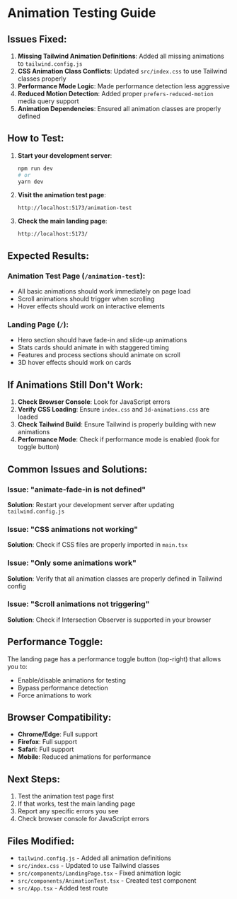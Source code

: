 # Animation Testing Guide

## Issues Fixed:

1. **Missing Tailwind Animation Definitions**: Added all missing animations to `tailwind.config.js`
2. **CSS Animation Class Conflicts**: Updated `src/index.css` to use Tailwind classes properly
3. **Performance Mode Logic**: Made performance detection less aggressive
4. **Reduced Motion Detection**: Added proper `prefers-reduced-motion` media query support
5. **Animation Dependencies**: Ensured all animation classes are properly defined

## How to Test:

1. **Start your development server**:
   ```bash
   npm run dev
   # or
   yarn dev
   ```

2. **Visit the animation test page**:
   ```
   http://localhost:5173/animation-test
   ```

3. **Check the main landing page**:
   ```
   http://localhost:5173/
   ```

## Expected Results:

### Animation Test Page (`/animation-test`):
- All basic animations should work immediately on page load
- Scroll animations should trigger when scrolling
- Hover effects should work on interactive elements

### Landing Page (`/`):
- Hero section should have fade-in and slide-up animations
- Stats cards should animate in with staggered timing
- Features and process sections should animate on scroll
- 3D hover effects should work on cards

## If Animations Still Don't Work:

1. **Check Browser Console**: Look for JavaScript errors
2. **Verify CSS Loading**: Ensure `index.css` and `3d-animations.css` are loaded
3. **Check Tailwind Build**: Ensure Tailwind is properly building with new animations
4. **Performance Mode**: Check if performance mode is enabled (look for toggle button)

## Common Issues and Solutions:

### Issue: "animate-fade-in is not defined"
**Solution**: Restart your development server after updating `tailwind.config.js`

### Issue: "CSS animations not working"
**Solution**: Check if CSS files are properly imported in `main.tsx`

### Issue: "Only some animations work"
**Solution**: Verify that all animation classes are properly defined in Tailwind config

### Issue: "Scroll animations not triggering"
**Solution**: Check if Intersection Observer is supported in your browser

## Performance Toggle:

The landing page has a performance toggle button (top-right) that allows you to:
- Enable/disable animations for testing
- Bypass performance detection
- Force animations to work

## Browser Compatibility:

- **Chrome/Edge**: Full support
- **Firefox**: Full support
- **Safari**: Full support
- **Mobile**: Reduced animations for performance

## Next Steps:

1. Test the animation test page first
2. If that works, test the main landing page
3. Report any specific errors you see
4. Check browser console for JavaScript errors

## Files Modified:

- `tailwind.config.js` - Added all animation definitions
- `src/index.css` - Updated to use Tailwind classes
- `src/components/LandingPage.tsx` - Fixed animation logic
- `src/components/AnimationTest.tsx` - Created test component
- `src/App.tsx` - Added test route
